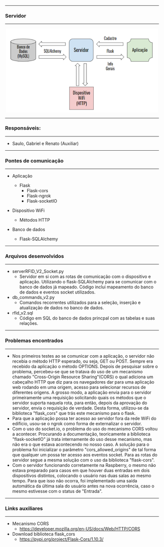 ---------------------------------
### Servidor
---------------------------------

<p align="center">
  <img src="ServidorRFIDV2.png" width="500" title="Servidor RFID">
</p>

---------------------------------
### Responsáveis:
---------------------------------
  * Saulo, Gabriel e Renato (Auxiliar)

---------------------------------
### Pontes de comunicação
---------------------------------
 * Aplicação
   * Flask
     * Flask-cors
     * Flask-ngrok
     * Flask-socketIO

 * Dispositivo WiFi
   * Métodos HTTP
 * Banco de dados
   * Flask-SQLAlchemy

---------------------------------
### Arquivos desenvolvidos
---------------------------------
 * serverRFID_V2_Socket.py
   * Servidor em si com as rotas de comunicação com o dispositivo e aplicação. Utilizando o flask-SQLAlchemy para se comunicar com o banco de dados já mapeado. Código inclui mapeamento do banco de dados e eventos socket utilizados.
 * db_commands_v2.py
   * Comandos recorrentes utilizados para a seleção, inserção e atualização de dados no banco de dados.
 * rfid_v2.sql
   * Código em SQL do banco de dados princpal com as tabelas e suas relações.

---------------------------------
### Problemas encontrados
---------------------------------
 * Nos primeiros testes ao se comunicar com a aplicação, o servidor não recebia o método HTTP esperado, ou seja, GET ou POST. Sempre era recebido da aplicação o método OPTIONS. Depois de pesquisar sobre o problema, percebeu-se que se tratava do uso de um mecanismo chamado "Cross-Origin Resource Sharing"(CORS) o qual adiciona um cabeçalho HTTP que diz para os navegadores dar para uma aplicação web rodando em uma origem, acesso para selecionar recursos de diferentes origens. A grosso modo, a aplicação envia para o servidor primeiramente uma requisição solicitando quais os métodos que o servidor suporta naquela rota, para então, depois da aprovação do servidor, envia o requisição de verdade. Desta forma, utilizou-se da biblioteca "flask_cors" que trás este mecanismo para o flask.
 * Para que a aplicação possa ter acesso ao servidor fora da rede WiFi do edifício, usou-se o ngrok como forma de externalizar o servidor.
 * Com o uso do socket.io, o problema do uso do mecanismo CORS voltou a acontecer. Procurando a documentação, teoricamente a biblioteca "flask-socketIO" já trata internamente do uso desse mecanismo, mas não era o que estava acontecendo no nosso caso. A solução para o problema foi inicializar o parâmetro "cors_allowed_origins" de tal forma que qualquer um possa ter acesso aos eventos socket. Para as rotas do servidor segue a mesma solução com o uso da biblioteca "flask-cors".
 * Com o servidor funcionando corretamente na Raspberry, o mesmo não estava preparado para casos em que houver duas entradas em dois dispositivos distintos, colocando o usuário nas duas salas ao mesmo tempo. Para que isso não ocorra, foi implementado uma saída automática da última sala do usuário antes na nova ocorrência, caso o mesmo estivesse com o status de "Entrada".
---------------------------------
### Links auxiliares
---------------------------------
 * Mecanismo CORS
   * https://developer.mozilla.org/en-US/docs/Web/HTTP/CORS
 * Download biblioteca flask_cors
   * https://pypi.org/project/Flask-Cors/1.10.3/